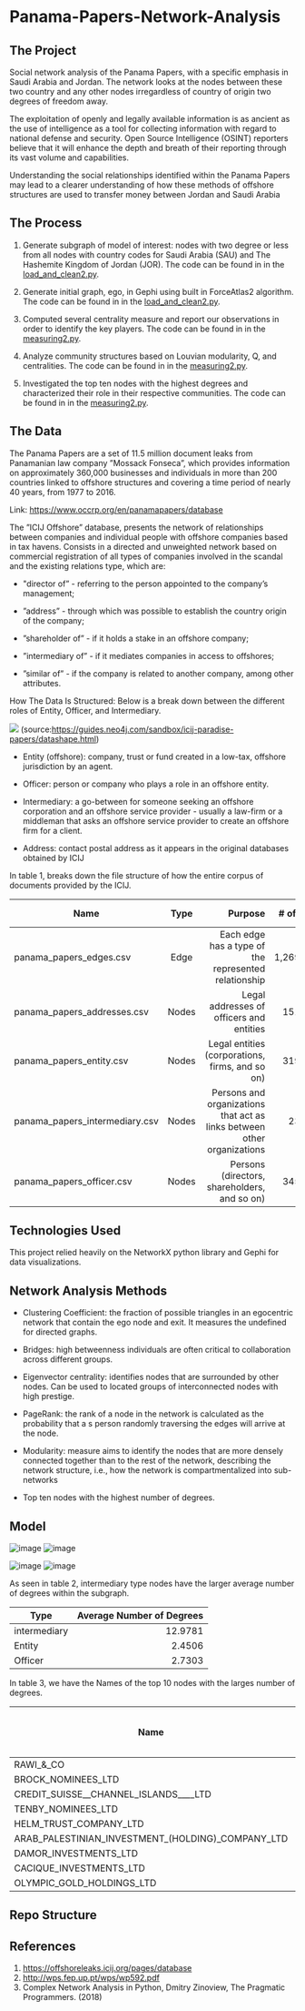 # Panama-Papers-Network-Analysis

## The Project
Social network analysis of the Panama Papers, with a specific emphasis in Saudi Arabia and Jordan. The network looks at the nodes between these two country and any other nodes irregardless of country of origin two degrees of freedom away.

The exploitation of openly and legally available information is as ancient as the use of intelligence as a tool for collecting information with regard to national defense and security. Open Source Intelligence (OSINT) reporters believe that it will enhance the depth and breath of their reporting through its vast volume and capabilities.

Understanding the social relationships identified within the Panama Papers may lead to a clearer understanding of how these methods of offshore structures are used to transfer money between Jordan and Saudi Arabia


## The Process

1) Generate subgraph of model of interest: nodes with two degree or less from all nodes with country codes for Saudi Arabia (SAU) and The Hashemite Kingdom of Jordan (JOR).
The code can be found in in the [load_and_clean2.py]().

2) Generate initial graph, ego, in Gephi using built in ForceAtlas2 algorithm.
The code can be found in in the [load_and_clean2.py]().

3) Computed several centrality measure and report our observations in order to identify the key players.
The code can be found in in the [measuring2.py]().

4) Analyze community structures based on Louvian modularity, Q, and centralities.
The code can be found in in the [measuring2.py]().

5) Investigated the top ten nodes with the highest degrees and characterized their role in their respective communities. The code can be found in in the [measuring2.py]().

## The Data

The Panama Papers are a set of 11.5 million document leaks from Panamanian law company ”Mossack Fonseca”, which provides information on approximately 360,000 businesses and individuals in more than 200 countries linked to offshore structures and covering a time period of nearly 40 years, from 1977 to 2016.

Link: https://www.occrp.org/en/panamapapers/database

The  ”ICIJ  Offshore”  database,  presents  the  network  of  relationships  between  companies  and  individual  people  with  offshore  companies based in tax havens. Consists in a directed and unweighted network based on commercial  registration  of  all  types  of  companies  involved  in  the  scandal  and the existing relations type, which are:

* "director of” - referring to the person appointed to the company’s management;

* ”address” - through which was possible to establish the country origin of the company;

* ”shareholder of” - if it holds a stake in an offshore company;

* ”intermediary of” - if it mediates companies in access to offshores;

* ”similar of” - if the company is related to another company, among other attributes.

How The Data Is Structured:
Below is a break down between the different roles of Entity, Officer, and Intermediary.

![](images/shapeofthedata.png)
(source:https://guides.neo4j.com/sandbox/icij-paradise-papers/datashape.html)

* Entity (offshore): company, trust or fund created in a low-tax, offshore
   jurisdiction by an agent.

* Officer: person or company who plays a role in an offshore entity.

* Intermediary: a go-between for someone seeking an offshore corporation
  and an offshore service provider - usually a law-firm or a middleman that
  asks an offshore service provider to create an offshore firm for a client.

* Address: contact postal address as it appears in the original databases
  obtained by ICIJ

In table 1, breaks down the file structure of how the entire corpus of documents provided by the ICIJ.


| Name          | Type          | Purpose | # of rows | Columns of interest |
| ------------- |:-------------:| -------:|----------:|------------:|
|  panama_papers_edges.csv    |    Edge       |   Each edge has a type of the represented relationship | 1,269,796    |   START_ID, TYPE, END_ID      |
| panama_papers_addresses.csv |    Nodes      |   Legal addresses of officers and entities  |   151,127  |      n/a   |
| panama_papers_entity.csv  |    Nodes      |   Legal entities (corporations, firms, and so on) |   319,421   |     name, jurisdiction    |
| panama_papers_intermediary.csv|    Nodes      |  Persons and organizations that act as links between other organizations| 23,642 |  name, country_code  |
| panama_papers_officer.csv  |    Nodes      | Persons (directors, shareholders, and so on)| 345,645 | name, country_code |

## Technologies Used
This project relied heavily on the NetworkX python library and Gephi for data visualizations.

## Network Analysis Methods

* Clustering Coefficient: the fraction of possible triangles in an egocentric network that contain the ego node and exit. It measures the undefined for directed graphs.

* Bridges: high  betweenness  individuals  are  often  critical  to  collaboration across different groups.

* Eigenvector centrality: identifies nodes that are surrounded by other nodes. Can be used to located groups of interconnected nodes with high prestige.

* PageRank: the rank of a node in the network is calculated as the probability that a s person randomly traversing the edges will arrive at the node.

* Modularity: measure aims to identify the nodes that are more densely connected together than to the rest of the network, describing the network structure, i.e., how the network is compartmentalized into sub-networks

* Top ten nodes with the highest number of degrees.

## Model

![image](images/ego_SUA_JOR_d2_Q.png)
![image](images/legend_SUA_JOR_d2_Q.png)

![image](images/community_triad.png)
![image](images/legend_community_triad.png)



As seen in table 2, intermediary type nodes have the larger average number of degrees within the subgraph.

| Type          | Average Number of Degrees|
| ------------- |-------------:|
| intermediary | 12.9781|
| Entity | 2.4506|
| Officer | 2.7303|

In table 3, we have the Names of the top 10 nodes with the larges number of degrees.


| Name          | Type          | Number Number of Degrees |
| ------------- |-------------:| -------:|
|RAWI_&_CO |(intermediary) |1475|
|BROCK_NOMINEES_LTD |(officer) |243|
|CREDIT_SUISSE__CHANNEL_ISLANDS____LTD |(intermediary) |224|
|TENBY_NOMINEES_LTD |(officer) |219|
|HELM_TRUST_COMPANY_LTD |(officer) |182|
|ARAB_PALESTINIAN_INVESTMENT_(HOLDING)_COMPANY_LTD |(entity) |98|
|DAMOR_INVESTMENTS_LTD |(officer) |92|
|CACIQUE_INVESTMENTS_LTD |(officer) |83|
|OLYMPIC_GOLD_HOLDINGS_LTD |(officer) |67|

## Repo Structure

## References
1. https://offshoreleaks.icij.org/pages/database
2. http://wps.fep.up.pt/wps/wp592.pdf
2. Complex Network Analysis in Python, Dmitry Zinoview, The Pragmatic Programmers. (2018)
